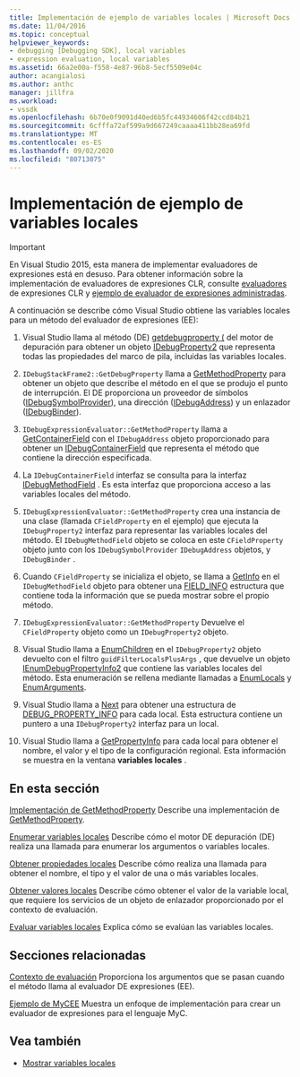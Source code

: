 ```yaml
---
title: Implementación de ejemplo de variables locales | Microsoft Docs
ms.date: 11/04/2016
ms.topic: conceptual
helpviewer_keywords:
- debugging [Debugging SDK], local variables
- expression evaluation, local variables
ms.assetid: 66a2e00a-f558-4e87-96b8-5ecf5509e04c
author: acangialosi
ms.author: anthc
manager: jillfra
ms.workload:
- vssdk
ms.openlocfilehash: 6b70e0f9091d40ed6b5fc44934606f42ccd84b21
ms.sourcegitcommit: 6cfffa72af599a9d667249caaaa411bb28ea69fd
ms.translationtype: MT
ms.contentlocale: es-ES
ms.lasthandoff: 09/02/2020
ms.locfileid: "80713075"
---
```

# <a name="sample-implementation-of-locals"></a>Implementación de ejemplo de variables locales
> [!IMPORTANT]
> En Visual Studio 2015, esta manera de implementar evaluadores de expresiones está en desuso. Para obtener información sobre la implementación de evaluadores de expresiones CLR, consulte [evaluadores](https://github.com/Microsoft/ConcordExtensibilitySamples/wiki/CLR-Expression-Evaluators) de expresiones CLR y [ejemplo de evaluador de expresiones administradas](https://github.com/Microsoft/ConcordExtensibilitySamples/wiki/Managed-Expression-Evaluator-Sample).

 A continuación se describe cómo Visual Studio obtiene las variables locales para un método del evaluador de expresiones (EE):

1. Visual Studio llama al método (DE) [getdebugproperty (](../../extensibility/debugger/reference/idebugstackframe2-getdebugproperty.md) del motor de depuración para obtener un objeto [IDebugProperty2](../../extensibility/debugger/reference/idebugproperty2.md) que representa todas las propiedades del marco de pila, incluidas las variables locales.

2. `IDebugStackFrame2::GetDebugProperty` llama a [GetMethodProperty](../../extensibility/debugger/reference/idebugexpressionevaluator-getmethodproperty.md) para obtener un objeto que describe el método en el que se produjo el punto de interrupción. El DE proporciona un proveedor de símbolos ([IDebugSymbolProvider](../../extensibility/debugger/reference/idebugsymbolprovider.md)), una dirección ([IDebugAddress](../../extensibility/debugger/reference/idebugaddress.md)) y un enlazador ([IDebugBinder](../../extensibility/debugger/reference/idebugbinder.md)).

3. `IDebugExpressionEvaluator::GetMethodProperty` llama a [GetContainerField](../../extensibility/debugger/reference/idebugsymbolprovider-getcontainerfield.md) con el `IDebugAddress` objeto proporcionado para obtener un [IDebugContainerField](../../extensibility/debugger/reference/idebugcontainerfield.md) que representa el método que contiene la dirección especificada.

4. La `IDebugContainerField` interfaz se consulta para la interfaz [IDebugMethodField](../../extensibility/debugger/reference/idebugmethodfield.md) . Es esta interfaz que proporciona acceso a las variables locales del método.

5. `IDebugExpressionEvaluator::GetMethodProperty` crea una instancia de una clase (llamada `CFieldProperty` en el ejemplo) que ejecuta la `IDebugProperty2` interfaz para representar las variables locales del método. El `IDebugMethodField` objeto se coloca en este `CFieldProperty` objeto junto con los `IDebugSymbolProvider` `IDebugAddress` objetos, y `IDebugBinder` .

6. Cuando `CFieldProperty` se inicializa el objeto, se llama a [GetInfo](../../extensibility/debugger/reference/idebugfield-getinfo.md) en el `IDebugMethodField` objeto para obtener una [FIELD_INFO](../../extensibility/debugger/reference/field-info.md) estructura que contiene toda la información que se pueda mostrar sobre el propio método.

7. `IDebugExpressionEvaluator::GetMethodProperty` Devuelve el `CFieldProperty` objeto como un `IDebugProperty2` objeto.

8. Visual Studio llama a [EnumChildren](../../extensibility/debugger/reference/idebugproperty2-enumchildren.md) en el `IDebugProperty2` objeto devuelto con el filtro `guidFilterLocalsPlusArgs` , que devuelve un objeto [IEnumDebugPropertyInfo2](../../extensibility/debugger/reference/ienumdebugpropertyinfo2.md) que contiene las variables locales del método. Esta enumeración se rellena mediante llamadas a [EnumLocals](../../extensibility/debugger/reference/idebugmethodfield-enumlocals.md) y [EnumArguments](../../extensibility/debugger/reference/idebugmethodfield-enumarguments.md).

9. Visual Studio llama a [Next](../../extensibility/debugger/reference/ienumdebugpropertyinfo2-next.md) para obtener una estructura de [DEBUG_PROPERTY_INFO](../../extensibility/debugger/reference/debug-property-info.md) para cada local. Esta estructura contiene un puntero a una `IDebugProperty2` interfaz para un local.

10. Visual Studio llama a [GetPropertyInfo](../../extensibility/debugger/reference/idebugproperty2-getpropertyinfo.md) para cada local para obtener el nombre, el valor y el tipo de la configuración regional. Esta información se muestra en la ventana **variables locales** .

## <a name="in-this-section"></a>En esta sección
 [Implementación de GetMethodProperty](../../extensibility/debugger/implementing-getmethodproperty.md) Describe una implementación de [GetMethodProperty](../../extensibility/debugger/reference/idebugexpressionevaluator-getmethodproperty.md).

 [Enumerar variables locales](../../extensibility/debugger/enumerating-locals.md) Describe cómo el motor DE depuración (DE) realiza una llamada para enumerar los argumentos o variables locales.

 [Obtener propiedades locales](../../extensibility/debugger/getting-local-properties.md) Describe cómo realiza una llamada para obtener el nombre, el tipo y el valor de una o más variables locales.

 [Obtener valores locales](../../extensibility/debugger/getting-local-values.md) Describe cómo obtener el valor de la variable local, que requiere los servicios de un objeto de enlazador proporcionado por el contexto de evaluación.

 [Evaluar variables locales](../../extensibility/debugger/evaluating-locals.md) Explica cómo se evalúan las variables locales.

## <a name="related-sections"></a>Secciones relacionadas
 [Contexto de evaluación](../../extensibility/debugger/evaluation-context.md) Proporciona los argumentos que se pasan cuando el método llama al evaluador DE expresiones (EE).

 [Ejemplo de MyCEE](https://msdn.microsoft.com/library/624a018b-9179-402f-9d48-3aec87b48f4f) Muestra un enfoque de implementación para crear un evaluador de expresiones para el lenguaje MyC.

## <a name="see-also"></a>Vea también
- [Mostrar variables locales](../../extensibility/debugger/displaying-locals.md)

